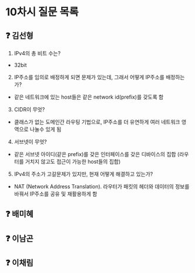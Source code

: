 # 10차시 질문 목록

## ❓ 김선형
1. IPv4의 총 비트 수는?
- 32bit
2. IP주소를 임의로 배정하게 되면 문제가 있는데, 그래서 어떻게 IP주소를 배정하는가?
- 같은 네트워크에 있는 host들은 같은 network id(prefix)를 갖도록 함
3. CIDR이 무엇? 
- 클래스가 없는 도메인간 라우팅 기법으로, IP주소를 더 유연하게 여러 네트워크 영역으로 나눌수 있게 됨
4. 서브넷이 무엇?
- 같은 서브넷 아이디(같은 prefix)를 갖은 인터페이스를 갖은 디바이스의 집합 (라우터를 거치지 않고도 접근이 가능한 host들의 집합)
5. IPv4의 주소가 고갈문제가 있지만, 현재 어떻게 해결하고 있는가?
- NAT (Network Address Translation). 라우터가 패킷의 헤더와 데이터의 정보를 바꿔서 IP주소를 공유 및 재활용하게 함

## ❓ 배미혜


## ❓ 이남곤


## ❓ 이채림
